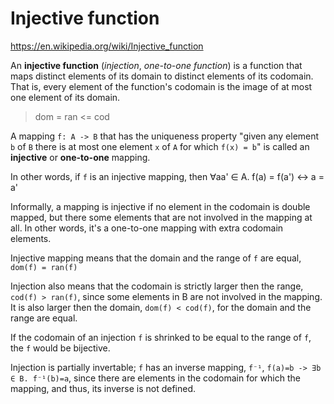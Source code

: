 # Injective function

https://en.wikipedia.org/wiki/Injective_function

An **injective function** (*injection*, *one-to-one function*) is a function that maps distinct elements of its domain to distinct elements of its codomain. That is, every element of the function's codomain is the image of at most one element of its domain.

> dom = ran <= cod

A mapping `f: A -> B` that has the uniqueness property "given any element `b` of `B` there is at most one element `x` of `A` for which `f(x) = b`" is called an **injective** or **one-to-one** mapping.

In other words, if `f` is an injective mapping, then 
  ∀aa' ∈ A. f(a) = f(a') <-> a = a'

Informally, a mapping is injective if no element in the codomain is double mapped, but there some elements that are not involved in the mapping at all. In other words, it's a one-to-one mapping with extra codomain elements.

Injective mapping means that the domain and the range of `f` are equal, `dom(f) = ran(f)`

Injection also means that the codomain is strictly larger then the range, `cod(f) > ran(f)`, since some elements in B are not involved in the mapping. It is also larger then the domain, `dom(f) < cod(f)`, for the domain and the range are equal.


If the codomain of an injection `f` is shrinked to be equal to the range of `f`, the `f` would be bijective.

Injection is partially invertable; `f` has an inverse mapping, `f⁻¹`, 
`f(a)=b -> ∃b ∈ B. f⁻¹(b)=a`, since there are elements in the codomain for which the mapping, and thus, its inverse is not defined.
